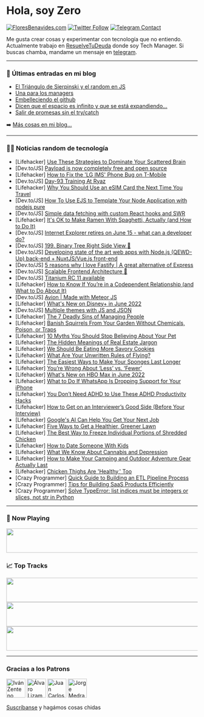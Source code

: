 # Hola, soy Zero

[![FloresBenavides.com](https://img.shields.io/website?down_message=oops&label=MiBlog&style=for-the-badge&up_message=online&url=https%3A%2F%2Ffloresbenavides.com)](https://floresbenavides.com) [![Twitter Follow](https://img.shields.io/twitter/follow/ZeroDragon?color=%231DA1F2&label=Follow&logo=twitter&logoColor=ffffff&style=for-the-badge)](https://twitter.com/zerodragon) [![Telegram Contact](https://img.shields.io/badge/escr%C3%ADbeme-ZeroDragon-%2326A5E4?style=for-the-badge&logo=telegram)](https://t.me/zerodragon)

Me gusta crear cosas y experimentar con tecnología que no entiendo.
Actualmente trabajo en [ResuelveTuDeuda](http://github.com/resuelve) donde soy Tech Manager.
Si buscas chamba, mandame un mensaje en [telegram](https://t.me/zerodragon).

---

### 📕 Últimas entradas en mi blog
<!-- BLOG-POST-LIST:START -->
- [El Triángulo de Sierpinski y el random en JS](https://floresbenavides.com/el-triangulo-de-sierpinski-y-el-random-en-js/)
- [Una para los managers](https://floresbenavides.com/una-para-los-managers/)
- [Embelleciendo el github](https://floresbenavides.com/embelleciendo-el-github/)
- [Dicen que el espacio es infinito y que se está expandiendo…](https://floresbenavides.com/dicen-que-el-espacio-es-infinito-y-que-se-esta-expandiendo/)
- [Salir de promesas sin el try/catch](https://floresbenavides.com/salir-de-promesas-sin-el-try-catch/)
<!-- BLOG-POST-LIST:END -->

➡️ [Más cosas en mi blog...](https://floresbenavides.com)

---

### 👨‍💻 Noticias random de tecnología
<!-- TECH-POSTS:START -->
- [Lifehacker] [Use These Strategies to Dominate Your Scattered Brain](https://lifehacker.com/use-these-strategies-to-dominate-your-scattered-brain-1848969564)
- [Dev.to/JS] [Payload is now completely free and open source](https://dev.to/payloadcms/payload-is-now-completely-free-and-open-source-5ack)
- [Lifehacker] [How to Fix the &#39;LG IMS&#39; Phone Bug on T-Mobile](https://lifehacker.com/how-to-fix-the-lg-ims-phone-bug-on-t-mobile-1848968855)
- [Dev.to/JS] [Day-93 Training At Ryaz](https://dev.to/mahin651/day-93-training-at-ryaz-3ep9)
- [Lifehacker] [Why You Should Use an eSIM Card the Next Time You Travel](https://lifehacker.com/why-you-should-use-an-esim-card-the-next-time-you-trave-1848953726)
- [Dev.to/JS] [How To Use EJS to Template Your Node Application with nodejs pure](https://dev.to/shadyalefrangy/how-to-use-ejs-to-template-your-node-application-with-nodejs-pure-3i26)
- [Dev.to/JS] [Simple data fetching with custom React hooks and SWR](https://dev.to/cdransf/simple-data-fetching-with-custom-react-hooks-and-swr-3mcb)
- [Lifehacker] [It&#39;s OK to Make Ramen With Spaghetti, Actually &lpar;and How to Do It&rpar;](https://lifehacker.com/its-ok-to-make-ramen-with-spaghetti-actually-and-how-1848968667)
- [Dev.to/JS] [Internet Explorer retires on June 15 - what can a developer do?](https://dev.to/ekeijl/internet-explorer-retires-on-june-15-what-can-a-developer-do-11d3)
- [Dev.to/JS] [199. Binary Tree Right Side View 🚀](https://dev.to/samuelhinchliffe/199-binary-tree-right-side-view-14bp)
- [Dev.to/JS] [Developing state of the art web apps with Node.js &lpar;QEWD-Up&rpar; back-end + NuxtJS/Vue.js front-end](https://dev.to/intersystems/developing-state-of-the-art-web-apps-with-nodejs-qewd-up-back-end-nuxtjsvuejs-front-end-4h7d)
- [Dev.to/JS] [5 reasons why I love Fastify | A great alternative of Express](https://dev.to/thatanjan/5-reasons-why-i-love-fastify-a-great-alternative-of-express-1n9n)
- [Dev.to/JS] [Scalable Frontend Architecture 🛫](https://dev.to/awedis/scalable-frontend-architecture-55g7)
- [Dev.to/JS] [Titanium RC 11 available](https://dev.to/miga/titanium-rc-11-available-22ga)
- [Lifehacker] [How to Know If You’re in a Codependent Relationship &lpar;and What to Do About It&rpar;](https://lifehacker.com/how-to-know-if-you-re-in-a-codependent-relationship-an-1848966032)
- [Dev.to/JS] [Avion | Made with Meteor JS](https://dev.to/madewithjavascript/avion-made-with-meteor-js-1he9)
- [Lifehacker] [What&#39;s New on Disney+ in June 2022](https://lifehacker.com/whats-new-on-disney-in-june-2022-1848968485)
- [Dev.to/JS] [Multiple themes with JS and JSON](https://dev.to/bawelna0225/multiple-themes-with-js-and-json-2oba)
- [Lifehacker] [The 7 Deadly Sins of Managing People](https://lifehacker.com/the-7-deadly-sins-of-managing-people-1848966408)
- [Lifehacker] [Banish Squirrels From Your Garden Without Chemicals, Poison, or Traps](https://lifehacker.com/banish-squirrels-from-your-garden-without-chemicals-po-1848967074)
- [Lifehacker] [10 Myths You Should Stop Believing About Your Pet](https://lifehacker.com/10-animal-myths-you-should-stop-believing-already-1848965671)
- [Lifehacker] [The Hidden Meanings of Real Estate Jargon](https://lifehacker.com/the-hidden-meanings-of-real-estate-jargon-1848964620)
- [Lifehacker] [We Should Be Eating More Savory Cookies](https://lifehacker.com/we-should-be-eating-more-savory-cookies-1848946154)
- [Lifehacker] [What Are Your Unwritten Rules of Flying?](https://lifehacker.com/what-are-the-unwritten-rules-of-flying-1848965043)
- [Lifehacker] [The Easiest Ways to Make Your Sponges Last Longer](https://lifehacker.com/the-easiest-ways-to-make-your-sponges-last-longer-1848965367)
- [Lifehacker] [You’re Wrong About ‘Less’ vs. ‘Fewer’](https://lifehacker.com/you-re-wrong-about-less-vs-fewer-1848965273)
- [Lifehacker] [What&#39;s New on HBO Max in June 2022](https://lifehacker.com/whats-new-on-hbo-max-in-june-2022-1848965468)
- [Lifehacker] [What to Do If WhatsApp Is Dropping Support for Your iPhone](https://lifehacker.com/what-to-do-if-whatsdrop-is-dropping-support-for-your-ip-1848963767)
- [Lifehacker] [You Don’t Need ADHD to Use These ADHD Productivity Hacks](https://lifehacker.com/you-don-t-need-adhd-to-use-these-adhd-productivity-hack-1848964773)
- [Lifehacker] [How to Get on an Interviewer’s Good Side &lpar;Before Your Interview&rpar;](https://lifehacker.com/how-to-get-on-an-interviewer-s-good-side-before-your-i-1848963259)
- [Lifehacker] [Google&#39;s AI Can Help You Get Your Next Job](https://lifehacker.com/googles-ai-can-help-you-get-your-next-job-1848962921)
- [Lifehacker] [Five Ways to Get a Healthier, Greener Lawn](https://lifehacker.com/five-ways-to-get-a-healthier-greener-lawn-1848963601)
- [Lifehacker] [The Best Way to Freeze Individual Portions of Shredded Chicken](https://lifehacker.com/the-best-way-to-freeze-individual-portions-of-shredded-1848962608)
- [Lifehacker] [How to Date Someone With Kids](https://lifehacker.com/how-to-date-someone-with-kids-1848946372)
- [Lifehacker] [What We Know About Cannabis and Depression](https://lifehacker.com/what-we-know-about-cannabis-and-depression-1848963215)
- [Lifehacker] [How to Make Your Camping and Outdoor Adventure Gear Actually Last](https://lifehacker.com/how-to-make-your-camping-and-outdoor-adventure-gear-act-1848962840)
- [Lifehacker] [Chicken Thighs Are &#39;Healthy,&#39; Too](https://lifehacker.com/chicken-thighs-are-healthy-too-1848954478)
- [Crazy Programmer] [Quick Guide to Building an ETL Pipeline Process](https://www.thecrazyprogrammer.com/2022/05/quick-guide-to-building-an-etl-pipeline-process.html)
- [Crazy Programmer] [Tips for Building SaaS Products Efficiently](https://www.thecrazyprogrammer.com/2022/05/tips-for-building-saas-products-efficiently.html)
- [Crazy Programmer] [Solve TypeError: list indices must be integers or slices, not str in Python](https://www.thecrazyprogrammer.com/2022/05/list-indices-must-be-integers-or-slices-not-str.html)<!-- TECH-POSTS:END -->

---

### 🎵 Now Playing
<a href="https://spotify-now-playing-dun.vercel.app/now-playing?open"><img src="https://spotify-now-playing-dun.vercel.app/now-playing" width="540" height="64"></a>

### 📈 Top Tracks
<a href="https://spotify-now-playing-dun.vercel.app/top-tracks?i=1&open"><img src="https://spotify-now-playing-dun.vercel.app/top-tracks?i=1" width="540" height="64"></a>
<a href="https://spotify-now-playing-dun.vercel.app/top-tracks?i=2&open"><img src="https://spotify-now-playing-dun.vercel.app/top-tracks?i=2" width="540" height="64"></a>
<a href="https://spotify-now-playing-dun.vercel.app/top-tracks?i=3&open"><img src="https://spotify-now-playing-dun.vercel.app/top-tracks?i=3" width="540" height="64"></a>

---

### Gracias a los Patrons
[<img src="https://avatars.githubusercontent.com/u/243380?v=4" alt="Iván Zenteno" width="50px">](https://github.com/k001) [<img src="https://avatars.githubusercontent.com/u/19955639?v=4" alt="Álvaro Lizama" width="50px">](https://github.com/alvarolizama) [<img src="https://avatars.githubusercontent.com/u/2718753?v=4" alt="Juan Carlos Ruiz" width="50px">](https://github.com/JuanCrg90) [<img src="https://avatars.githubusercontent.com/u/37025?v=4" alt="Jorge Medrano" width="50px">](https://github.com/h1pp1e) 

[Suscríbanse](https://www.patreon.com/zerodragon) y hagámos cosas chidas
